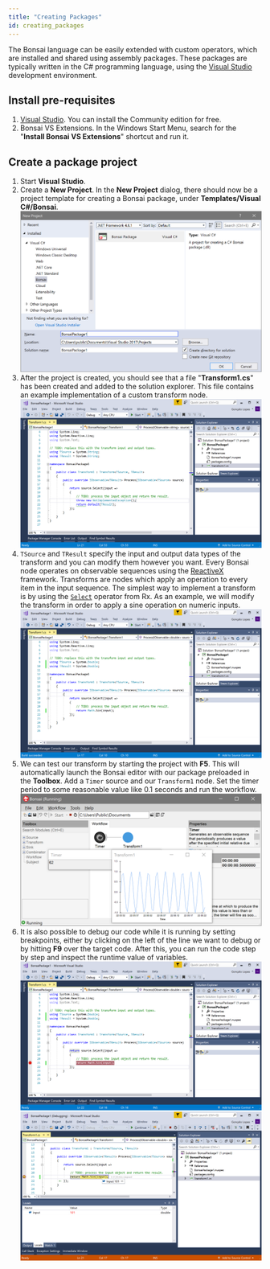 ```yaml
---
title: "Creating Packages"
id: creating_packages
---
```


The Bonsai language can be easily extended with custom operators, which are installed and shared using assembly packages. These packages are typically written in the C# programming language, using the [Visual Studio](https://www.visualstudio.com/) development environment.

## Install pre-requisites

1. [Visual Studio](https://www.visualstudio.com/). You can install the Community edition for free.
2. Bonsai VS Extensions. In the Windows Start Menu, search for the "**Install Bonsai VS Extensions**" shortcut and run it.

## Create a package project

1. Start **Visual Studio**.
2. Create a **New Project**. In the **New Project** dialog, there should now be a project template for creating a Bonsai package, under **Templates/Visual C#/Bonsai**. ![Creating a new Bonsai package project](../images/packageproject.png)
3. After the project is created, you should see that a file "**Transform1.cs**" has been created and added to the solution explorer. This file contains an example implementation of a custom transform node. ![Bonsai transform template](../images/transformtemplate.png)
4. `TSource` and `TResult` specify the input and output data types of the transform and you can modify them however you want. Every Bonsai node operates on observable sequences using the [ReactiveX](http://reactivex.io/) framework. Transforms are nodes which apply an operation to every item in the input sequence. The simplest way to implement a transform is by using the [`Select`](http://reactivex.io/documentation/operators/map.html) operator from Rx. As an example, we will modify the transform in order to apply a sine operation on numeric inputs. ![Implementation of a sine transform](../images/transformsine.png)
5. We can test our transform by starting the project with **F5**. This will automatically launch the Bonsai editor with our package preloaded in the **Toolbox**. Add a `Timer` source and our `Transform1` node. Set the timer period to some reasonable value like 0.1 seconds and run the workflow. ![Running the sine transform](../images/transformsine-running.png)
6. It is also possible to debug our code while it is running by setting breakpoints, either by clicking on the left of the line we want to debug or by hitting **F9** over the target code. After this, you can run the code step by step and inspect the runtime value of variables. ![Setting a breakpoint on the sine transform](../images/transformsine-breakpoint.png) ![Debugging the sine transform](../images/transformsine-debugging.png)
